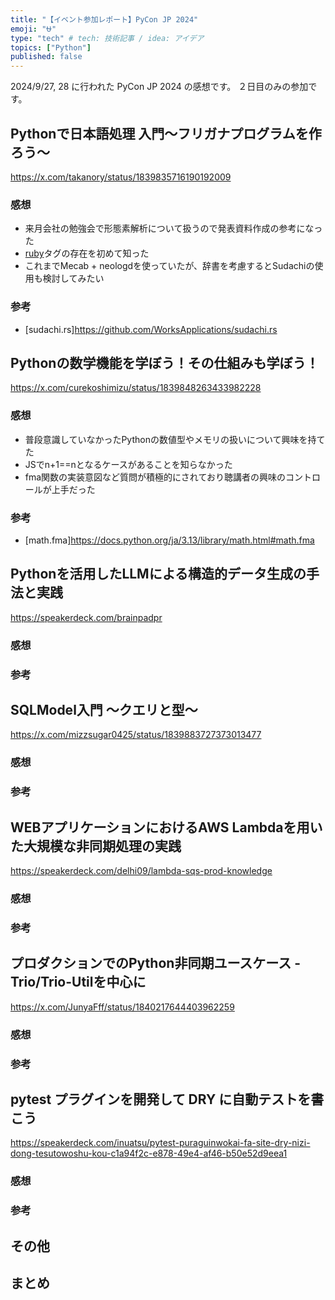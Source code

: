 ```yaml
---
title: "【イベント参加レポート】PyCon JP 2024"
emoji: "⛎"
type: "tech" # tech: 技術記事 / idea: アイデア
topics: ["Python"]
published: false
---
```


2024/9/27, 28 に行われた PyCon JP 2024 の感想です。
２日目のみの参加です。

## Pythonで日本語処理 入門〜フリガナプログラムを作ろう〜

https://x.com/takanory/status/1839835716190192009

### 感想

- 来月会社の勉強会で形態素解析について扱うので発表資料作成の参考になった
- [ruby](https://developer.mozilla.org/ja/docs/Web/HTML/Element/ruby)タグの存在を初めて知った
- これまでMecab + neologdを使っていたが、辞書を考慮するとSudachiの使用も検討してみたい

### 参考

- [sudachi.rs]https://github.com/WorksApplications/sudachi.rs 

## Pythonの数学機能を学ぼう！その仕組みも学ぼう！

https://x.com/curekoshimizu/status/1839848263433982228

### 感想

- 普段意識していなかったPythonの数値型やメモリの扱いについて興味を持てた
- JSでn+1==nとなるケースがあることを知らなかった
- fma関数の実装意図など質問が積極的にされており聴講者の興味のコントロールが上手だった

### 参考
- [math.fma]https://docs.python.org/ja/3.13/library/math.html#math.fma

## Pythonを活用したLLMによる構造的データ生成の手法と実践

https://speakerdeck.com/brainpadpr

### 感想

### 参考

## SQLModel入門 〜クエリと型〜

https://x.com/mizzsugar0425/status/1839883727373013477

### 感想

### 参考

## WEBアプリケーションにおけるAWS Lambdaを用いた大規模な非同期処理の実践

https://speakerdeck.com/delhi09/lambda-sqs-prod-knowledge

### 感想

### 参考

## プロダクションでのPython非同期ユースケース - Trio/Trio-Utilを中心に

https://x.com/JunyaFff/status/1840217644403962259

### 感想

### 参考

## pytest プラグインを開発して DRY に自動テストを書こう

https://speakerdeck.com/inuatsu/pytest-puraguinwokai-fa-site-dry-nizi-dong-tesutowoshu-kou-c1a94f2c-e878-49e4-af46-b50e52d9eea1

### 感想

### 参考

## その他

## まとめ